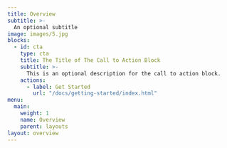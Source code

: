 ```yaml
---
title: Overview
subtitle: >-
  An optional subtitle
image: images/5.jpg
blocks:
  - id: cta
    type: cta
    title: The Title of The Call to Action Block
    subtitle: >-
      This is an optional description for the call to action block.
    actions:
      - label: Get Started
        url: "/docs/getting-started/index.html"
menu:
  main:
    weight: 1
    name: Overview
    parent: layouts
layout: overview
---
```

